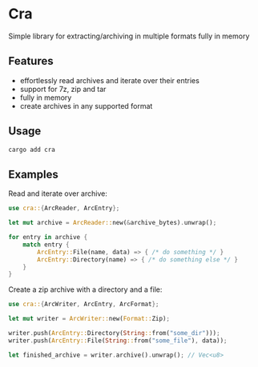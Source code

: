 # Cra

Simple library for extracting/archiving in multiple formats fully in memory

## Features

* effortlessly read archives and iterate over their entries
* support for 7z, zip and tar
* fully in memory
* create archives in any supported format

## Usage

``` sh
cargo add cra
```

## Examples

Read and iterate over archive:

``` rust
use cra::{ArcReader, ArcEntry};

let mut archive = ArcReader::new(&archive_bytes).unwrap();

for entry in archive {
    match entry {
        ArcEntry::File(name, data) => { /* do something */ }
        ArcEntry::Directory(name) => { /* do something else */ }
    }
}
```

Create a zip archive with a directory and a file:

``` rust
use cra::{ArcWriter, ArcEntry, ArcFormat};

let mut writer = ArcWriter::new(Format::Zip);

writer.push(ArcEntry::Directory(String::from("some_dir")));
writer.push(ArcEntry::File(String::from("some_file"), data));

let finished_archive = writer.archive().unwrap(); // Vec<u8>
```

